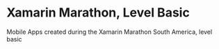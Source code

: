 # Xamarin Marathon, Level Basic

Mobile Apps created during the Xamarin Marathon South America, level basic
